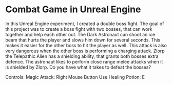 # Combat Game in Unreal Engine

In this Unreal Engine experiment, I created a double boss fight. The goal of this project was to create a boss fight with two bosses, that can work together and help each other out.
The Dark Astronaut can shoot an ice beam that hurts the player and slows him down for several seconds. This makes it easier for the other boss to hit the player as well.
This attack is also very dangerous when the other boss is performing a charging attack.
Zlorp the Telepathic Alien has a shielding ability, that grants both bosses extra defence. The astronaut likes to perform close range melee attacks when it is shielded by Zlorp.
Do you have what it takes to defeat the bosses?

Controls:
Magic Attack: Right Mouse Button
Use Healing Potion: E

